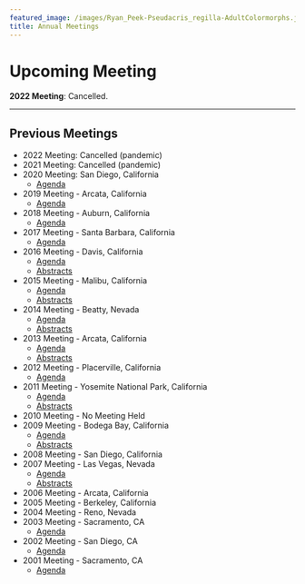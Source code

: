 ```yaml
---
featured_image: /images/Ryan_Peek-Pseudacris_regilla-AdultColormorphs.jpg
title: Annual Meetings
---
```



# Upcoming Meeting

**2022 Meeting**: Cancelled.

___

<div style="text-align: left;">

## Previous Meetings

 - 2022 Meeting: Cancelled (pandemic)
 - 2021 Meeting: Cancelled (pandemic)
 - 2020 Meeting: San Diego, California
   - [Agenda](/pdfs/2020_APTF_Agenda_Final.pdf)
 - 2019 Meeting - Arcata, California
   - [Agenda](/pdfs/2019_APTF_Agenda_Final.pdf)
 - 2018 Meeting - Auburn, California
   - [Agenda](/pdfs/2018_APTF_Agenda_Final.pdf)
 - 2017 Meeting - Santa Barbara, California
   - [Agenda](/pdfs/2017_APTF_Agenda_Final.pdf)
 - 2016 Meeting - Davis, California
   - [Agenda](/pdfs/2016_APTF_Agenda_Final.pdf)
   - [Abstracts](/pdfs/2016_APTF_Abstracts.pdf)
 - 2015 Meeting - Malibu, California
   - [Agenda](/pdfs/2015_APTF_Agenda_Final.pdf)
   - [Abstracts](/pdfs/2015_APTF_Abstracts.pdf)
 - 2014 Meeting - Beatty, Nevada
   - [Agenda](/pdfs/2014_APTF_Agenda_Final.pdf)
   - [Abstracts](/pdfs/2014_APTF_Abstracts.pdf)
 - 2013 Meeting - Arcata, California
   - [Agenda](/pdfs/2013_APTF_Agenda_Final.pdf)
   - [Abstracts](/pdfs/2013_APTF_Abstracts.pdf)
 - 2012 Meeting - Placerville, California
   - [Agenda](/pdfs/2012_APTF_Agenda_Final.pdf)
 - 2011 Meeting - Yosemite National Park, California
   - [Agenda](/pdfs/2011_APTF_Agenda_Final.pdf)
   - [Abstracts](/pdfs/2011_APTF_Abstracts.pdf)
 - 2010 Meeting - No Meeting Held
 - 2009 Meeting - Bodega Bay, California
   - [Agenda](/pdfs/2009_APTF_Agenda_Final.pdf)
   - [Abstracts](/pdfs/2009_APTF_Abstracts.pdf)
 - 2008 Meeting - San Diego, California
 - 2007 Meeting - Las Vegas, Nevada 
   - [Agenda](/pdfs/2007_APTF_Agenda_Final.pdf)
   - [Abstracts](/pdfs/2007_APTF_Abstracts.pdf)
 - 2006 Meeting - Arcata, California
 - 2005 Meeting - Berkeley, California
 - 2004 Meeting - Reno, Nevada
 - 2003 Meeting - Sacramento, CA
   - [Agenda](/pdfs/2003_APTF_talks.pdf)
 - 2002 Meeting - San Diego, CA
   - [Agenda](/pdfs/2002_APTF_talks.pdf)
 - 2001 Meeting - Sacramento, CA
   - [Agenda](/pdfs/2001_APTF_talks.pdf)

</div>